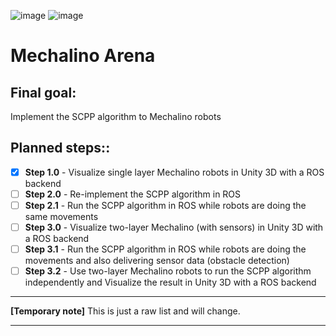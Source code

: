 ![image](https://img.shields.io/badge/ROS-22314E?style=for-the-badge&logo=ROS&logoColor=white)
![image](https://img.shields.io/badge/Unity-100000?style=for-the-badge&logo=unity&logoColor=white)

# Mechalino Arena

## Final goal:
Implement the SCPP algorithm to Mechalino robots
## Planned steps::
 - [X] **Step 1.0** - Visualize single layer Mechalino robots in Unity 3D with a ROS backend
 - [ ] **Step 2.0** - Re-implement the SCPP algorithm in ROS
 - [ ] **Step 2.1** - Run the SCPP algorithm in ROS while robots are doing the same movements
 - [ ] **Step 3.0** - Visualize two-layer Mechalino (with sensors) in Unity 3D with a ROS backend
 - [ ] **Step 3.1** - Run the SCPP algorithm in ROS while robots are doing the movements and also delivering sensor data (obstacle detection)
 - [ ] **Step 3.2** - Use two-layer Mechalino robots to run the SCPP algorithm independently and Visualize the result in Unity 3D with a ROS backend
  _____________________________________________________
  
  **[Temporary note]** This is just a raw list and will change. 
_____________________________________________________
